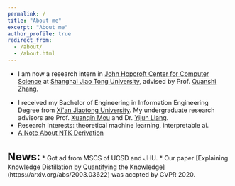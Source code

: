 ```yaml
---
permalink: /
title: "About me"
excerpt: "About me"
author_profile: true
redirect_from: 
  - /about/
  - /about.html
---
```



* I am now a research intern in [John Hopcroft Center for Computer Science](http://jhc.sjtu.edu.cn/) at [Shanghai Jiao Tong University](http://en.sjtu.edu.cn/), advised by Prof. [Quanshi Zhang](http://qszhang.com/). 
<!--哈哈我是注释，不会在浏览器中显示。[[Curriculum Vitae](https://leslie-ch.github.io/files/CV_Yilan_Chen.pdf)] -->
* I received my Bachelor of Engineering in Information Engineering Degree from [Xi'an Jiaotong University](http://en.xjtu.edu.cn/). My undergraduate research advisors are Prof. [Xuanqin Mou](http://gr.xjtu.edu.cn/web/xqmou/home;jsessionid=CCFDF99EDC86A957520D38B1EE36A07D) and Dr. [Yijun Liang](http://gr.xjtu.edu.cn/web/liang.yj).
* Research Interests: theoretical machine learning, interpretable ai.
* [A Note About NTK Derivation](http://chenyilan.net/files/ntk_derivation.pdf)

<br>
<b><font size='5'>News:</font></b>
* Got ad from MSCS of UCSD and JHU.
* Our paper [Explaining Knowledge Distillation by Quantifying the Knowledge](https://arxiv.org/abs/2003.03622) was accpted by CVPR 2020.
